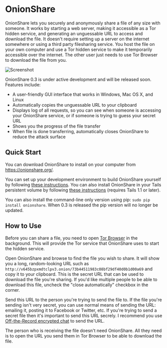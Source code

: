 # OnionShare

OnionShare lets you securely and anonymously share a file of any size with someone. It works by starting a web server, making it accessible as a Tor hidden service, and generating an unguessable URL to access and download the file. It doesn't require setting up a server on the internet somewhere or using a third party filesharing service. You host the file on your own computer and use a Tor hidden service to make it temporarily accessible over the internet. The other user just needs to use Tor Browser to download the file from you.

![Screenshot](/screenshot.png)

OnionShare 0.3 is under active development and will be released soon. Features include:

* A user-friendly GUI interface that works in Windows, Mac OS X, and Linux
* Automatically copies the unguessable URL to your clipboard
* Displays log of all requests, so you can see when someone is accessing your OnionShare service, or if someone is trying to guess your secret URL
* Shows you the progress of the file transfer
* When file is done transferring, automatically closes OnionShare to reduce the attack surface

## Quick Start

You can download OnionShare to install on your computer from <https://onionshare.org/>.

You can set up your development environment to build OnionShare yourself by following [these instructions](/BUILD.md). You can also install OnionShare in your Tails persistent volume by following [these instructions](/tails/README.md) (requires Tails 1.1 or later).

You can also install the command-line only version using pip: `sudo pip install onionshare`. When 0.3 is released the pip version will no longer be updated.

## How to Use

Before you can share a file, you need to open [Tor Browser](https://www.torproject.org/) in the background. This will provide the Tor service that OnionShare uses to start the hidden service.

Open OnionShare and browse to find the file you wish to share. It will show you a long, random-looking URL such as `http://v645bzpxmdtclpv3.onion/73b44511983c08bf29df40d0b1d00a69` and copy it to your clipboard. This is the secret URL that can be used to download the file you're sharing. If you'd like multiple people to be able to download this file, uncheck the "close automatically" checkbox in the corner.

Send this URL to the person you're trying to send the file to. If the file you're sending isn't very secret, you can use normal means of sending the URL: emailing it, posting it to Facebook or Twitter, etc. If you're trying to send a secret file then it's important to send this URL secrely. I recommend you use [Off-the-Record encrypted chat](https://pressfreedomfoundation.org/encryption-works#otr) to send the URL.

The person who is receiving the file doesn't need OnionShare. All they need is to open the URL you send them in Tor Browser to be able to download the file.
